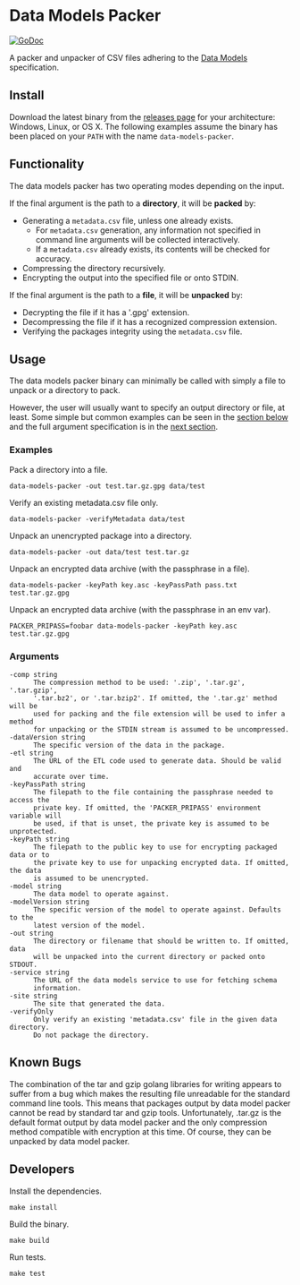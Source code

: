 # Data Models Packer

[![GoDoc](https://godoc.org/github.com/chop-dbhi/data-models-packer?status.svg)](https://godoc.org/github.com/chop-dbhi/data-models-packer)

A packer and unpacker of CSV files adhering to the
[Data Models](https://github.com/chop-dbhi/data-models) specification.

## Install

Download the latest binary from the
[releases page](https://github.com/chop-dbhi/data-models-packer/releases) for
your architecture: Windows, Linux, or OS X. The following examples assume the
binary has been placed on your `PATH` with the name `data-models-packer`.

## Functionality

The data models packer has two operating modes depending on the input.

If the final argument is the path to a **directory**, it will be **packed** by:

- Generating a `metadata.csv` file, unless one already exists.
    - For `metadata.csv` generation, any information not specified in command
    line arguments will be collected interactively.
    - If a `metadata.csv` already exists, its contents will be checked for
    accuracy.
- Compressing the directory recursively.
- Encrypting the output into the specified file or onto STDIN.

If the final argument is the path to a **file**, it will be **unpacked** by:

- Decrypting the file if it has a '.gpg' extension.
- Decompressing the file if it has a recognized compression extension.
- Verifying the packages integrity using the `metadata.csv` file.

## Usage

The data models packer binary can minimally be called with simply a file to
unpack or a directory to pack.

However, the user will usually want to specify an output directory or file,
at least. Some simple but common examples can be seen in the
[section below](#examples) and the full argument specification is in the
[next section](#argument).

### Examples

Pack a directory into a file.
```
data-models-packer -out test.tar.gz.gpg data/test
```

Verify an existing metadata.csv file only.
```
data-models-packer -verifyMetadata data/test
```

Unpack an unencrypted package into a directory.
```
data-models-packer -out data/test test.tar.gz
```

Unpack an encrypted data archive (with the passphrase in a file).
```
data-models-packer -keyPath key.asc -keyPassPath pass.txt test.tar.gz.gpg
```

Unpack an encrypted data archive (with the passphrase in an env var).
```
PACKER_PRIPASS=foobar data-models-packer -keyPath key.asc test.tar.gz.gpg
```

### Arguments

```
-comp string
      The compression method to be used: '.zip', '.tar.gz', '.tar.gzip',
      '.tar.bz2', or '.tar.bzip2'. If omitted, the '.tar.gz' method will be
      used for packing and the file extension will be used to infer a method
      for unpacking or the STDIN stream is assumed to be uncompressed.
-dataVersion string
      The specific version of the data in the package.
-etl string
      The URL of the ETL code used to generate data. Should be valid and
      accurate over time.
-keyPassPath string
      The filepath to the file containing the passphrase needed to access the
      private key. If omitted, the 'PACKER_PRIPASS' environment variable will
      be used, if that is unset, the private key is assumed to be unprotected.
-keyPath string
      The filepath to the public key to use for encrypting packaged data or to
      the private key to use for unpacking encrypted data. If omitted, the data
      is assumed to be unencrypted.
-model string
      The data model to operate against.
-modelVersion string
      The specific version of the model to operate against. Defaults to the
      latest version of the model.
-out string
      The directory or filename that should be written to. If omitted, data
      will be unpacked into the current directory or packed onto STDOUT.
-service string
      The URL of the data models service to use for fetching schema
      information.
-site string
      The site that generated the data.
-verifyOnly
      Only verify an existing 'metadata.csv' file in the given data directory.
      Do not package the directory.
```

## Known Bugs

The combination of the tar and gzip golang libraries for writing appears to
suffer from a bug which makes the  resulting file unreadable for the standard
command line tools. This means that packages output by data model packer cannot
be read by standard tar and gzip tools. Unfortunately, .tar.gz is the default
format output by data model packer and the only compression method compatible
with encryption at this time. Of course, they can be unpacked by data model
packer.

## Developers

Install the dependencies.
```
make install
```

Build the binary.
```
make build
```

Run tests.
```
make test
```
